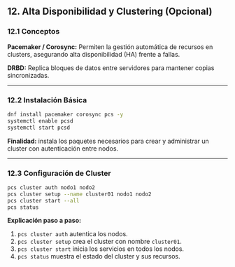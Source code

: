 
## 12. Alta Disponibilidad y Clustering (Opcional)

### 12.1 Conceptos

**Pacemaker / Corosync:**
Permiten la gestión automática de recursos en clusters, asegurando alta disponibilidad (HA) frente a fallas.

**DRBD:**
Replica bloques de datos entre servidores para mantener copias sincronizadas.

---

### 12.2 Instalación Básica

```bash
dnf install pacemaker corosync pcs -y
systemctl enable pcsd
systemctl start pcsd
```

**Finalidad:** instala los paquetes necesarios para crear y administrar un cluster con autenticación entre nodos.

---

### 12.3 Configuración de Cluster

```bash
pcs cluster auth nodo1 nodo2
pcs cluster setup --name cluster01 nodo1 nodo2
pcs cluster start --all
pcs status
```

**Explicación paso a paso:**

1. `pcs cluster auth` autentica los nodos.
2. `pcs cluster setup` crea el cluster con nombre `cluster01`.
3. `pcs cluster start` inicia los servicios en todos los nodos.
4. `pcs status` muestra el estado del cluster y sus recursos.

